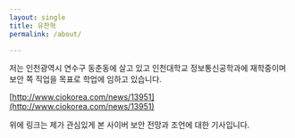 ```yaml
---
layout: single
title: 유찬혁
permalink: /about/

---
```


저는 인천광역시 연수구 동춘동에 살고 있고 인천대학교 정보통신공학과에 재학중이며 보안 쪽 직업을 목표로 학업에 임하고 있습니다.

[http://www.ciokorea.com/news/13951](http://www.ciokorea.com/news/13951)

위에 링크는 제가 관심있게 본 사이버 보안 전망과 조언에 대한 기사입니다.